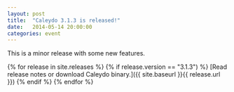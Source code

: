 ```yaml
---
layout: post
title:  "Caleydo 3.1.3 is released!"
date:   2014-05-14 20:00:00
categories: event
---
```


This is a minor release with some new features. 

{% for release in site.releases %}
{% if release.version == "3.1.3") %}
[Read release notes or download Caleydo binary.]({{ site.baseurl }}{{ release.url }})
{% endif %}
{% endfor %}